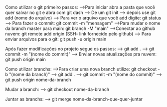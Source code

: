 Como utilizar o git primeiro passos:
-->Para iniciar abra a pasta que você quer salvar no git e abra com git dash
--> De um git init
--> depois use git add (nome do arquivo)
--> Para ver o arquivo que você add digite: git status
--> Para fazer o commit: git commit -m "mensagem"
-->Para mudar o nome da branch master para main: git branch -M "main"
-->Conectar ao github nuvem: git remote add origin (SSH- link fornecido pelo github)
--> Para enviar arquivos para o git: git push -u origin main

Após fazer modificações no projeto segue os passos:
--> git add .
--> git commit -m "(nome do commit)"
--> Enviar novas atualizações pra nuvem: git push origin main

Como utilizar branchs:
-->Para criar uma nova branch utilize: git checkout -b "(nome da branch)"
--> git add .
--> git commit -m "(nome do commit)" 
--> git push origin nome-da-branch

Mudar a branch:
--> git checkout nome-da-branch

Juntar as branchs:
--> git merge nome-da-branch-que-quer-juntar